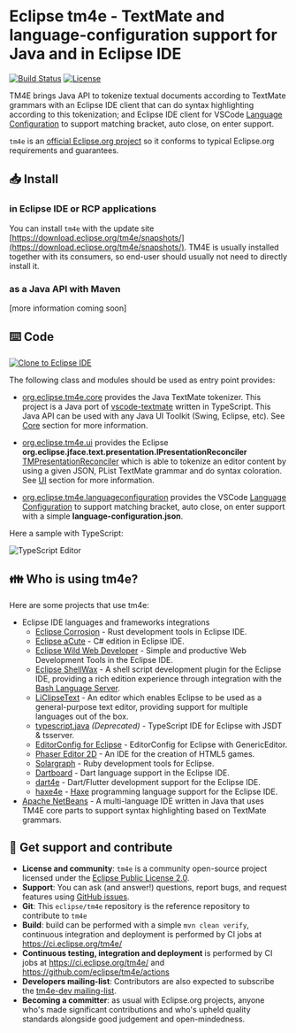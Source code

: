 # Eclipse tm4e - TextMate and language-configuration support for Java and in Eclipse IDE

[![Build Status](https://github.com/eclipse/tm4e/actions/workflows/build.yml/badge.svg)](https://github.com/eclipse/tm4e/actions/workflows/build.yml)
[![License](https://img.shields.io/github/license/eclipse/tm4e.svg?color=blue)](LICENSE)

TM4E brings Java API to tokenize textual documents according to TextMate grammars with an Eclipse IDE client that can do syntax highlighting according to this tokenization; and Eclipse IDE client for VSCode [Language Configuration](https://code.visualstudio.com/api/references/contribution-points#contributes.languages) to support matching bracket, auto close, on enter support.

`tm4e` is an [official Eclipse.org project](https://projects.eclipse.org/projects/technology.tm4e) so it conforms to typical Eclipse.org requirements and guarantees.

## 📥 Install

### in Eclipse IDE or RCP applications

You can install `tm4e` with the update site [https://download.eclipse.org/tm4e/snapshots/](https://download.eclipse.org/tm4e/snapshots/). TM4E is usually installed together with its consumers, so end-user should usually not need to directly install it.

### as a Java API with Maven

[more information coming soon]

## ⌨️ Code

<a href="https://mickaelistria.github.io/redirctToEclipseIDECloneCommand/redirect.html"><img src="https://mickaelistria.github.io/redirctToEclipseIDECloneCommand/cloneToEclipseBadge.png" alt="Clone to Eclipse IDE"/></a>

The following class and modules should be used as entry point provides:

 * [org.eclipse.tm4e.core](https://github.com/eclipse/tm4e/tree/master/org.eclipse.tm4e.core) provides the Java TextMate tokenizer. This project is a Java port of [vscode-textmate](https://github.com/Microsoft/vscode-textmate) written in TypeScript. This Java API can be used with any Java UI Toolkit (Swing, Eclipse, etc). See [Core](https://github.com/eclipse/tm4e/wiki/Core) section for more information.

 * [org.eclipse.tm4e.ui](https://github.com/eclipse/tm4e/tree/master/org.eclipse.tm4e.ui) provides the Eclipse **org.eclipse.jface.text.presentation.IPresentationReconciler** [TMPresentationReconciler](https://github.com/eclipse/tm4e/blob/master/org.eclipse.tm4e.ui/src/main/java/org/eclipse/tm4e/ui/text/TMPresentationReconciler.java) which is able to tokenize an editor content by using a given JSON, PList TextMate grammar and do syntax coloration. See [UI](https://github.com/eclipse/tm4e/wiki/UI) section for more information.

 * [org.eclipse.tm4e.languageconfiguration](https://github.com/eclipse/tm4e/tree/master/org.eclipse.tm4e.languageconfiguration) provides the VSCode [Language Configuration](https://code.visualstudio.com/api/references/contribution-points#contributes.languages) to support matching bracket, auto close, on enter support with a simple **language-configuration.json**.

Here a sample with TypeScript:

![TypeScript Editor](https://raw.githubusercontent.com/eclipse/wildwebdeveloper/master/documentation-files/typescript38.png)

## 👪 Who is using tm4e?

Here are some projects that use tm4e:

* Eclipse IDE languages and frameworks integrations
	* [Eclipse Corrosion](https://github.com/eclipse/corrosion) - Rust development tools in Eclipse IDE.
	* [Eclipse aCute](https://github.com/eclipse/aCute) - C# edition in Eclipse IDE.
	* [Eclipse Wild Web Developer](https://github.com/eclipse/wildwebdeveloper) - Simple and productive Web Development Tools in the Eclipse IDE.
	* [Eclipse ShellWax](https://github.com/eclipse/shellwax) - A shell script development plugin for the Eclipse IDE, providing a rich edition experience through integration with the [Bash Language Server](https://github.com/bash-lsp/bash-language-server).
	* [LiClipseText](https://www.liclipse.com/text/) - An editor which enables Eclipse to be used as a general-purpose text editor, providing support for multiple languages out of the box.
	* [typescript.java](https://github.com/angelozerr/typescript.java) *(Deprecated)* - TypeScript IDE for Eclipse with JSDT & tsserver.
	* [EditorConfig for Eclipse](https://github.com/angelozerr/ec4e) - EditorConfig for Eclipse with GenericEditor.
	* [Phaser Editor 2D](https://phasereditor2d.com) - An IDE for the creation of HTML5 games.
	* [Solargraph](https://github.com/PyvesB/eclipse-solargraph) - Ruby development tools for Eclipse.
	* [Dartboard](https://github.com/eclipse/dartboard) - Dart language support in the Eclipse IDE.
    * [dart4e](https://github.com/dart4e/dart4e) - Dart/Flutter development support for the Eclipse IDE.
    * [haxe4e](https://github.com/haxe4e/haxe4e) - [Haxe](https://haxe.org/) programming language support for the Eclipse IDE.
* [Apache NetBeans](https://github.com/apache/netbeans) - A multi-language IDE written in Java that uses TM4E core parts to support syntax highlighting based on TextMate grammars.

## 👷 Get support and contribute

* **License and community**: `tm4e` is a community open-source project licensed under the [Eclipse Public License 2.0](LICENSE).
* **Support**: You can ask (and answer!) questions, report bugs, and request features using [GitHub issues](https://github.com/eclipse/tm4e/issues).
* **Git**: This `eclipse/tm4e` repository is the reference repository to contribute to `tm4e`
* **Build**: build can be performed with a simple `mvn clean verify`, continuous integration and deployment is performed by CI jobs at https://ci.eclipse.org/tm4e/
* **Continuous testing, integration and deployment** is performed by CI jobs at https://ci.eclipse.org/tm4e/ and https://github.com/eclipse/tm4e/actions
* **Developers mailing-list**: Contributors are also expected to subscribe the [tm4e-dev mailing-list](https://dev.eclipse.org/mailman/listinfo/tm4e-dev).
* **Becoming a committer**: as usual with Eclipse.org projects, anyone who's made significant contributions and who's upheld quality standards alongside good judgement and open-mindedness.
